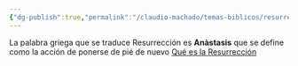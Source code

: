 ```yaml
---
{"dg-publish":true,"permalink":"/claudio-machado/temas-biblicos/resurreccion/"}
---
```


La palabra griega que se traduce Resurrección es **Anàstasis** que se define como la acción de ponerse de pié de nuevo [Qué es la Resurrección](https://www.jw.org/es/ense%C3%B1anzas-b%C3%ADblicas/preguntas/qu%C3%A9-es-la-resurrecci%C3%B3n/)